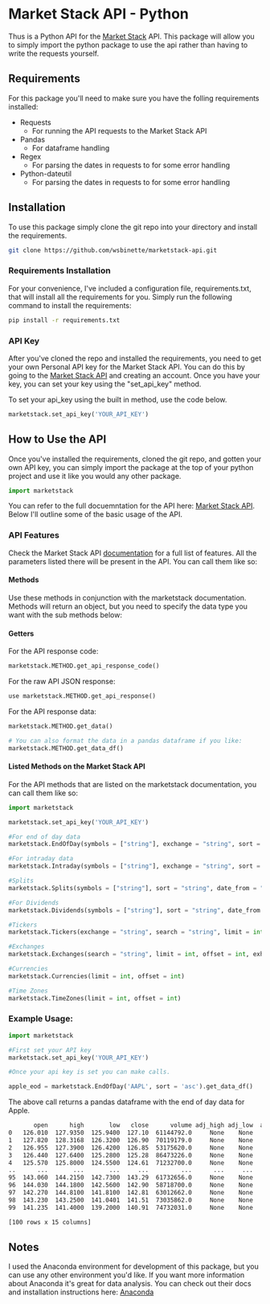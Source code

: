 # Market Stack API - Python
Thus is a Python API for the [Market Stack](https://marketstack.com/documentation) API. This package will allow you to simply import the python package to use the api rather than having to write the requests yourself.

## Requirements
For this package you'll need to make sure you have the folling requirements installed:
- Requests
    - For running the API requests to the Market Stack API
- Pandas
    - For dataframe handling
- Regex
    - For parsing the dates in requests to for some error handling
- Python-dateutil
    - For parsing the dates in requests to for some error handling

## Installation
To use this package simply clone the git repo into your directory and install the requirements.

```bash
git clone https://github.com/wsbinette/marketstack-api.git
```
### Requirements Installation
For your convenience, I've included a configuration file, requirements.txt, that will install all the requirements for you. Simply run the following command to install the requirements:
```bash
pip install -r requirements.txt
```
### API Key
After you've cloned the repo and installed the requirements, you need to get your own Personal API key for the Market Stack API. You can do this by going to the [Market Stack API](https://marketstack.com/documentation) and creating an account. Once you have your key, you can set your key using the "set_api_key" method.

To set your api_key using the built in method, use the code below.

```python
marketstack.set_api_key('YOUR_API_KEY')
```

## How to Use the API
Once you've installed the requirements, cloned the git repo, and gotten your own API key, you can simply import the package at the top of your python project and use it like you would any other package.
```python
import marketstack
```
You can refer to the full docuemntation for the API here: [Market Stack API](https://marketstack.com/documentation). 
Below I'll outline some of the basic usage of the API. 

### API Features
Check the Market Stack API [documentation](https://marketstack.com/documentation) for a full list of features. All the parameters listed there will be present in the API. You can call them like so:

#### Methods
Use these methods in conjunction with the marketstack documentation. Methods will return an object, but you need to specify the data type you want with the sub methods below:

#### Getters

For the API response code: 
```python
marketstack.METHOD.get_api_response_code()
```
For the raw API JSON response: 
```python
use marketstack.METHOD.get_api_response()
```
For the API response data: 
```python
marketstack.METHOD.get_data()

# You can also format the data in a pandas dataframe if you like:
marketstack.METHOD.get_data_df()
```
#### Listed Methods on the Market Stack API
For the API methods that are listed on the marketstack documentation, you can call them like so:

```python
import marketstack

marketstack.set_api_key('YOUR_API_KEY')

#For end of day data
marketstack.EndOfDay(symbols = ["string"], exchange = "string", sort = "string", date_from = "YYYY-MM-DD", date_to= "YYYY-MM-DD", limit= int, offset = int, feature= "string")

#For intraday data
marketstack.Intraday(symbols = ["string"], exchange = "string", sort = "string", date_from = "YYYY-MM-DD", date_to= "YYYY-MM-DD", limit = int, offset = int, feature = "string")

#Splits 
marketstack.Splits(symbols = ["string"], sort = "string", date_from = "YYYY-MM-DD", date_to= "YYYY-MM-DD", limit = int, offset = int)

#For Dividends
marketstack.Dividends(symbols = ["string"], sort = "string", date_from = "YYYY-MM-DD", date_to = "YYYY-MM-DD", limit = int, offset = int)

#Tickers
marketstack.Tickers(exchange = "string", search = "string", limit = int, offset = int, symbol = "string", eod = bool, splits = bool, dividends = bool, intraday = bool, eod_date = "YYYY-MM-DD", eod_latest = bool, intraday_latest = bool)

#Exchanges
marketstack.Exchanges(search = "string", limit = int, offset = int, exhange = "string", tickers =["string"], eod = bool, intraday = bool, eod_date = "YYYY-MM-DD", intraday_date = "YYYY-MM-DD", eod_latest = bool, intraday_latest = bool)

#Currencies
marketstack.Currencies(limit = int, offset = int)

#Time Zones
marketstack.TimeZones(limit = int, offset = int)

```

### Example Usage:
```python
import marketstack

#First set your API key
marketstack.set_api_key('YOUR_API_KEY')

#Once your api key is set you can make calls.

apple_eod = marketstack.EndOfDay('AAPL', sort = 'asc').get_data_df()

```

The above call returns a pandas dataframe with the end of day data for Apple.

```bash
       open      high       low   close      volume adj_high adj_low  adj_close adj_open adj_volume  split_factor  dividend symbol exchange                      date
0   126.010  127.9350  125.9400  127.10  61144792.0     None    None     127.10     None       None           1.0       0.0   AAPL     XNAS  2021-05-24T00:00:00+0000
1   127.820  128.3168  126.3200  126.90  70119179.0     None    None     126.90     None       None           1.0       0.0   AAPL     XNAS  2021-05-25T00:00:00+0000
2   126.955  127.3900  126.4200  126.85  53175620.0     None    None     126.85     None       None           1.0       0.0   AAPL     XNAS  2021-05-26T00:00:00+0000
3   126.440  127.6400  125.2800  125.28  86473226.0     None    None     125.28     None       None           1.0       0.0   AAPL     XNAS  2021-05-27T00:00:00+0000
4   125.570  125.8000  124.5500  124.61  71232700.0     None    None     124.61     None       None           1.0       0.0   AAPL     XNAS  2021-05-28T00:00:00+0000
..      ...       ...       ...     ...         ...      ...     ...        ...      ...        ...           ...       ...    ...      ...                       ...
95  143.060  144.2150  142.7300  143.29  61732656.0     None    None     143.29     None       None           1.0       0.0   AAPL     XNAS  2021-10-07T00:00:00+0000
96  144.030  144.1800  142.5600  142.90  58718700.0     None    None     142.90     None       None           1.0       0.0   AAPL     XNAS  2021-10-08T00:00:00+0000
97  142.270  144.8100  141.8100  142.81  63012662.0     None    None     142.81     None       None           1.0       0.0   AAPL     XNAS  2021-10-11T00:00:00+0000
98  143.230  143.2500  141.0401  141.51  73035862.0     None    None     141.51     None       None           1.0       0.0   AAPL     XNAS  2021-10-12T00:00:00+0000
99  141.235  141.4000  139.2000  140.91  74732031.0     None    None     140.91     None       None           1.0       0.0   AAPL     XNAS  2021-10-13T00:00:00+0000

[100 rows x 15 columns]
```

## Notes
I used the Anaconda environment for development of this package, but you can use any other environment you'd like. If you want more information about Anaconda it's great for data analysis. You can check out their docs and installation instructions here: [Anaconda](https://www.anaconda.com)
